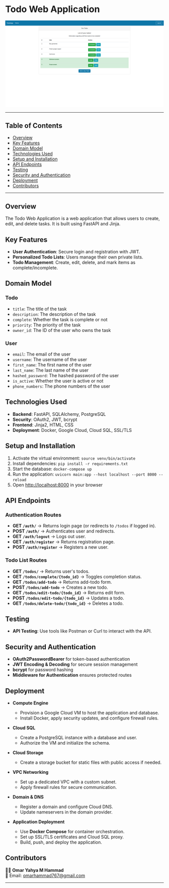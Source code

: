 # Todo Web Application

![Todo Web Application](https://github.com/omarhammad/todo_web/blob/main/static/todo/media/home.png)

---

## Table of Contents
- [Overview](#overview)
- [Key Features](#key-features)
- [Domain Model](#domain-model)
- [Technologies Used](#technologies-used)
- [Setup and Installation](#setup-and-installation)
- [API Endpoints](#api-endpoints)
- [Testing](#testing)
- [Security and Authentication](#security-and-authentication)
- [Deployment](#deployment)
- [Contributors](#contributors)

---

## Overview
The Todo Web Application is a web application that allows users to create, edit, and delete tasks. It is built using FastAPI and Jinja.

## Key Features
- **User Authentication**: Secure login and registration with JWT.
- **Personalized Todo Lists**: Users manage their own private lists.
- **Todo Management**: Create, edit, delete, and mark items as complete/incomplete.

## Domain Model
### Todo
- `title`: The title of the task
- `description`: The description of the task
- `complete`: Whether the task is complete or not
- `priority`: The priority of the task
- `owner_id`: The ID of the user who owns the task

### User
- `email`: The email of the user
- `username`: The username of the user
- `first_name`: The first name of the user
- `last_name`: The last name of the user
- `hashed_password`: The hashed password of the user
- `is_active`: Whether the user is active or not
- `phone_numbers`: The phone numbers of the user

## Technologies Used
- **Backend**: FastAPI, SQLAlchemy, PostgreSQL
- **Security**: OAuth2, JWT, bcrypt
- **Frontend**: Jinja2, HTML, CSS
- **Deployment**: Docker, Google Cloud, Cloud SQL, SSL/TLS

## Setup and Installation
1. Activate the virtual environment: `source venv/bin/activate`
2. Install dependencies: `pip install -r requirements.txt`
3. Start the database: `docker-compose up`
4. Run the application: `uvicorn main:app --host localhost --port 8000 --reload`
5. Open [http://localhost:8000](http://localhost:8000) in your browser

## API Endpoints
### Authentication Routes
- **GET `/auth/`** → Returns login page (or redirects to `/todos` if logged in).
- **POST `/auth/`** → Authenticates user and redirects.
- **GET `/auth/logout`** → Logs out user.
- **GET `/auth/register`** → Returns registration page.
- **POST `/auth/register`** → Registers a new user.

### Todo List Routes
- **GET `/todos/`** → Returns user's todos.
- **GET `/todos/complete/{todo_id}`** → Toggles completion status.
- **GET `/todos/add-todo`** → Returns add-todo form.
- **POST `/todos/add-todo`** → Creates a new todo.
- **GET `/todos/edit-todo/{todo_id}`** → Returns edit form.
- **POST `/todos/edit-todo/{todo_id}`** → Updates a todo.
- **GET `/todos/delete-todo/{todo_id}`** → Deletes a todo.

## Testing
- **API Testing**: Use tools like Postman or Curl to interact with the API.

## Security and Authentication
- **OAuth2PasswordBearer** for token-based authentication
- **JWT Encoding & Decoding** for secure session management
- **bcrypt** for password hashing
- **Middleware for Authentication** ensures protected routes

## Deployment
- **Compute Engine**
  - Provision a Google Cloud VM to host the application and database.
  - Install Docker, apply security updates, and configure firewall rules.

- **Cloud SQL**
  - Create a PostgreSQL instance with a database and user.
  - Authorize the VM and initialize the schema.

- **Cloud Storage**
  - Create a storage bucket for static files with public access if needed.

- **VPC Networking**
  - Set up a dedicated VPC with a custom subnet.
  - Apply firewall rules for secure communication.

- **Domain & DNS**
  - Register a domain and configure Cloud DNS.
  - Update nameservers in the domain provider.

- **Application Deployment**
  - Use **Docker Compose** for container orchestration.
  - Set up SSL/TLS certificates and Cloud SQL proxy.
  - Build, push, and deploy the application.

## Contributors

👨‍💻 **Omar Yahya M Hammad**  
📧 Email: [omarhammad767@gmail.com](mailto:omarhammad767@gmail.com)

---
